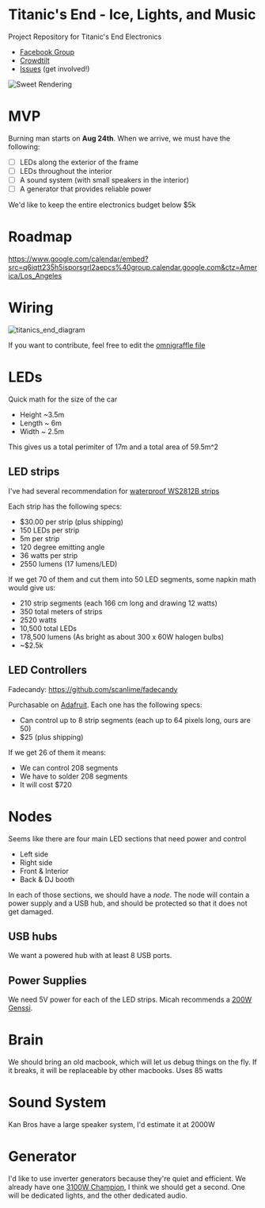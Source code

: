 Titanic's End - Ice, Lights, and Music
=================

Project Repository for Titanic's End Electronics

- [Facebook Group](https://www.facebook.com/groups/1434882210102871/)
- [Crowdtilt](https://www.crowdtilt.com/campaigns/titanics-end)
- [Issues](https://github.com/nottombrown/IceLightsAndMusic/issues) (get involved!)

![Sweet Rendering](https://cloud.githubusercontent.com/assets/306655/3239022/981f72f2-f102-11e3-9e56-e604742f7924.jpg)

# MVP

Burning man starts on **Aug 24th**. When we arrive, we must have the following:

- [ ] LEDs along the exterior of the frame
- [ ] LEDs throughout the interior
- [ ] A sound system (with small speakers in the interior)
- [ ] A generator that provides reliable power

We'd like to keep the entire electronics budget below $5k

# Roadmap

https://www.google.com/calendar/embed?src=q6iqtt235h5isporsgrl2aepcs%40group.calendar.google.com&ctz=America/Los_Angeles

# Wiring

![titanics_end_diagram](https://cloud.githubusercontent.com/assets/306655/3368329/eb7fe722-fb72-11e3-9aed-4a7b16cbf9b0.png)

If you want to contribute, feel free to edit the [omnigraffle file](https://www.dropbox.com/s/9u4l34wucbv1rlj/titanics_end_diagram.graffle)

# LEDs

Quick math for the size of the car

- Height ~3.5m
- Length ~ 6m
- Width ~ 2.5m

This gives us a total perimiter of 17m and a total area of 59.5m^2

## LED strips
I've had several recommendation for [waterproof WS2812B strips](http://www.aliexpress.com/item/BLACK-PCB-5m-DC5V-WS2812B-led-pixel-srip-IP68-30pcs-WS2812B-M-with-30pixels-reverse-protection/926778326.html)

Each strip has the following specs:

- $30.00 per strip (plus shipping)
- 150 LEDs per strip
- 5m per strip
- 120 degree emitting angle
- 36 watts per strip
- 2550 lumens (17 lumens/LED)

If we get 70 of them and cut them into 50 LED segments, some napkin math would give us:

- 210 strip segments (each 166 cm long and drawing 12 watts)
- 350 total meters of strips
- 2520 watts
- 10,500 total LEDs
- 178,500 lumens (As bright as about 300 x 60W halogen bulbs)
- ~$2.5k

## LED Controllers

Fadecandy: https://github.com/scanlime/fadecandy

Purchasable on [Adafruit](http://www.adafruit.com/products/1689). Each one has the following specs:

- Can control up to 8 strip segments (each up to 64 pixels long, ours are 50)
- $25 (plus shipping)

If we get 26 of them it means:

- We can control 208 segments
- We have to solder 208 segments
- It will cost $720

# Nodes

Seems like there are four main LED sections that need power and control

- Left side
- Right side
- Front & Interior
- Back & DJ booth

In each of those sections, we should have a *node*. The node will contain a power supply and a USB hub, and should be protected so that it does not get damaged.

## USB hubs

We want a powered hub with at least 8 USB ports.

## Power Supplies

We need 5V power for each of the LED strips. Micah recommends a [200W Genssi](http://www.ebay.com/itm/GENSSI-5V-40A-200W-Regulated-Switching-Power-Supply-FAST-FREE-SHIPPING-USA-/171123409781).

# Brain

We should bring an old macbook, which will let us debug things on the fly. If it breaks, it will be replaceable by other macbooks. Uses 85 watts

# Sound System

Kan Bros have a large speaker system, I'd estimate it at 2000W

# Generator

I'd like to use inverter generators because they're quiet and efficient. We already have one [3100W Champion](http://www.amazon.com/gp/product/B00BBDCE1S/ref=oh_details_o06_s00_i00?ie=UTF8&psc=1), I think we should get a second. One will be dedicated lights, and the other dedicated audio.

